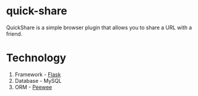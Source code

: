 # quick-share
QuickShare is a simple browser plugin that allows you to share a URL with a friend.

# Technology
1. Framework - [Flask](flask.pocoo.org/)
2. Database - MySQL
3. ORM - [Peewee](https://github.com/coleifer/peewee)
